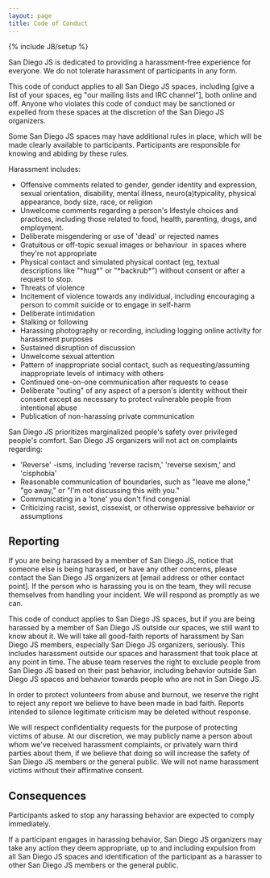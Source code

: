 ```yaml
---
layout: page
title: Code of Conduct
---
```

{% include JB/setup %}


San Diego JS is dedicated to providing a harassment-free experience for everyone. We do not tolerate harassment of participants in any form.

This code of conduct applies to all San Diego JS spaces, including [give a list of your spaces, eg "our mailing lists and IRC channel"], both online and off. Anyone who violates this code of conduct may be sanctioned or expelled from these spaces at the discretion of the San Diego JS organizers.

Some San Diego JS spaces may have additional rules in place, which will be made clearly available to participants. Participants are responsible for knowing and abiding by these rules.

Harassment includes:

- Offensive comments related to gender, gender identity and expression, sexual orientation, disability, mental illness, neuro(a)typicality, physical appearance, body size, race, or religion
- Unwelcome comments regarding a person's lifestyle choices and practices, including those related to food, health, parenting, drugs, and employment.
- Deliberate misgendering or use of 'dead' or rejected names
- Gratuitous or off-topic sexual images or behaviour  in spaces where they're not appropriate
- Physical contact and simulated physical contact (eg, textual descriptions like "\*hug\*" or "\*backrub\*") without consent or after a request to stop.
- Threats of violence
- Incitement of violence towards any individual, including encouraging a person to commit suicide or to engage in self-harm
- Deliberate intimidation
- Stalking or following
- Harassing photography or recording, including logging online activity for harassment purposes
- Sustained disruption of discussion
- Unwelcome sexual attention
- Pattern of inappropriate social contact, such as requesting/assuming inappropriate levels of intimacy with others
- Continued one-on-one communication after requests to cease
- Deliberate "outing" of any aspect of a person's identity without their consent except as necessary to protect vulnerable people from intentional abuse
- Publication of non-harassing private communication

San Diego JS prioritizes marginalized people's safety over privileged people's comfort. San Diego JS organizers will not act on complaints regarding:

- 'Reverse' -isms, including 'reverse racism,' 'reverse sexism,' and 'cisphobia'
- Reasonable communication of boundaries, such as "leave me alone," "go away," or "I'm not discussing this with you."
- Communicating in a 'tone' you don't find congenial
- Criticizing racist, sexist, cissexist, or otherwise oppressive behavior or assumptions

## Reporting

If you are being harassed by a member of San Diego JS, notice that someone else is being harassed, or have any other concerns, please contact the San Diego JS organizers at [email address or other contact point]. If the person who is harassing you is on the team, they will recuse themselves from handling your incident. We will respond as promptly as we can.

This code of conduct applies to San Diego JS spaces, but if you are being harassed by a member of San Diego JS outside our spaces, we still want to know about it. We will take all good-faith reports of harassment by San Diego JS members, especially San Diego JS organizers, seriously. This includes harassment outside our spaces and harassment that took place at any point in time. The abuse team reserves the right to exclude people from San Diego JS based on their past behavior, including behavior outside San Diego JS spaces and behavior towards people who are not in San Diego JS.

In order to protect volunteers from abuse and burnout, we reserve the right to reject any report we believe to have been made in bad faith. Reports intended to silence legitimate criticism may be deleted without response.

We will respect confidentiality requests for the purpose of protecting victims of abuse. At our discretion, we may publicly name a person about whom we've received harassment complaints, or privately warn third parties about them, if we believe that doing so will increase the safety of San Diego JS members or the general public. We will not name harassment victims without their affirmative consent.

## Consequences

Participants asked to stop any harassing behavior are expected to comply immediately.

If a participant engages in harassing behavior, San Diego JS organizers may take any action they deem appropriate, up to and including expulsion from all San Diego JS spaces and identification of the participant as a harasser to other San Diego JS members or the general public.

